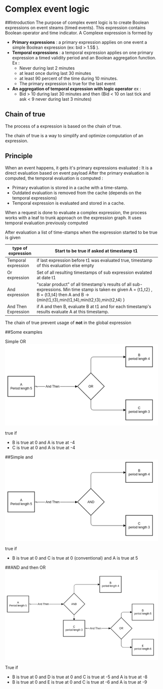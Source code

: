 # Complex event logic 
##Introduction
The purpose of complex event logic is to create Boolean expressions on event steams (timed events). This expression contains Boolean operator and time indicator. 
A Complexe expression is formed by
* **Primary expressions** : a primary expression applies on one event a simple Boolean expression (ex: bid > 1.5$ ).
* **Temporal expressions** : a temporal expression applies on one primary expression a timed validity period and an Boolean aggregation function. Ex :
    * Never during last 2 minutes
    * at least once during last 30 minutes
    * at least 90 percent of the time during 10 minutes.
    * The primary expression is true for the last event
* **An aggregation of temporal expression with logic operator** ex :
    * Bid > 10 during last 30 minutes and then (Bid < 10 on last tick and ask < 9 never during last 3 minutes)

## Chain of true
The process of a expression is based on the chain of true. 

The chain of true is a way to simplify and optimize computation of an expression. 

## Principle 
When an event happens, it gets it's primary expressions evaluated : It is a direct evaluation based on event payload
After the primary evaluation is computed, the temporal evaluation is computed :
- Primary evaluation is stored in a cache with a time-stamp.
- Outdated evaluation is removed from the cache (depends on the temporal expressions)
- Temporal expression is evaluated and stored in a cache.

When a request is done to evaluate a complex expression, the process works with a leaf to trunk approach on the expression graph.
It uses temporal evaluation previously computed 

After evaluation a list of time-stamps when the expression started to be true is given 


|type of expression |Start to be true if asked at timestamp t1|
|-------------------|-----------------------------------------|
|Temporal expression|if last expression before t1 was evaluated true, timestamp of this evaluation else empty|
|Or expression	|Set of all resulting timestamps of sub expression evalated at date t1|
|And expression	|"scalar product" of all timestamp's results of all sub-expressions. Min time stamp is taken ex given A = {t1,t2} , B = {t3,t4} then A and B -> {min(t1,t3),min(t1,t4),min(t2,t3),min(t2,t4) }|
|And Then Expression	| if A and then B, evaluate B at t1 and for each timestamp's results evaluate A at this timestamp.|

The chain of true prevent usage of **not** in the global expression

##Some examples

Simple OR
![or](https://raw.githubusercontent.com/pocamin/ComplexEventLogic/master/readme/Algo%20-%20cbl%20-%20or.png)

true if
* B is true at 0 and A is true at -4
* C is true at 0 and A is true at -4

##Simple and
![And](https://raw.githubusercontent.com/pocamin/ComplexEventLogic/master/readme/ALGO%20-%20CBL%20-%20AND.png)

true if
* B is true at 0 and C is true at 0 (conventional) and A is true at 5

##AND and then OR
![And then or](https://raw.githubusercontent.com/pocamin/ComplexEventLogic/master/readme/And%20and%20then%20OR.png)

True if
* B is true at 0 and D is true at 0 and C is true at -5 and A is true at -8
* B is true at 0 and E is true at 0 and C is true at -6 and A is true at -9
